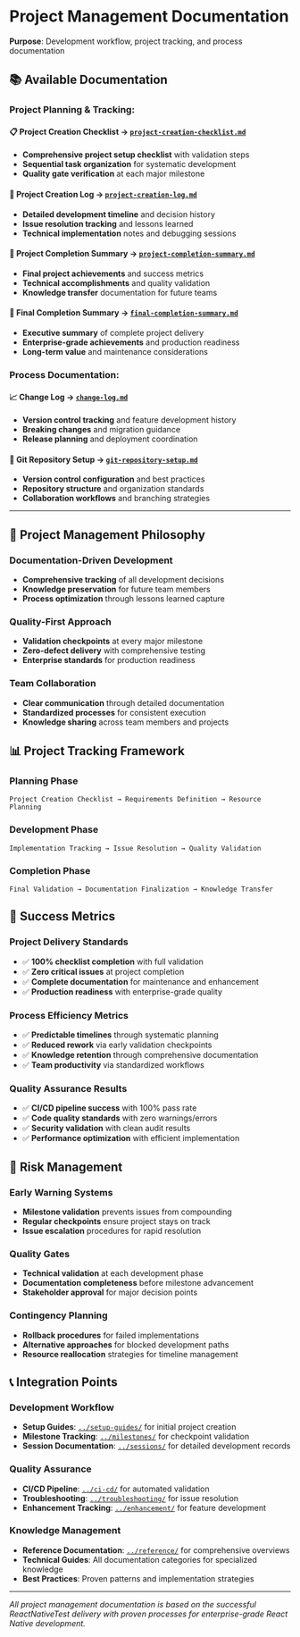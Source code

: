 # Project Management Documentation

**Purpose**: Development workflow, project tracking, and process documentation

## 📚 Available Documentation

### **Project Planning & Tracking:**

#### 📋 **Project Creation Checklist** → [`project-creation-checklist.md`](project-creation-checklist.md)

- **Comprehensive project setup checklist** with validation steps
- **Sequential task organization** for systematic development
- **Quality gate verification** at each major milestone

#### 📝 **Project Creation Log** → [`project-creation-log.md`](project-creation-log.md)

- **Detailed development timeline** and decision history
- **Issue resolution tracking** and lessons learned
- **Technical implementation** notes and debugging sessions

#### 🎯 **Project Completion Summary** → [`project-completion-summary.md`](project-completion-summary.md)

- **Final project achievements** and success metrics
- **Technical accomplishments** and quality validation
- **Knowledge transfer** documentation for future teams

#### 🏁 **Final Completion Summary** → [`final-completion-summary.md`](final-completion-summary.md)

- **Executive summary** of complete project delivery
- **Enterprise-grade achievements** and production readiness
- **Long-term value** and maintenance considerations

### **Process Documentation:**

#### 📈 **Change Log** → [`change-log.md`](change-log.md)

- **Version control tracking** and feature development history
- **Breaking changes** and migration guidance
- **Release planning** and deployment coordination

#### 🔗 **Git Repository Setup** → [`git-repository-setup.md`](git-repository-setup.md)

- **Version control configuration** and best practices
- **Repository structure** and organization standards
- **Collaboration workflows** and branching strategies

---

## 🎯 **Project Management Philosophy**

### **Documentation-Driven Development**

- **Comprehensive tracking** of all development decisions
- **Knowledge preservation** for future team members
- **Process optimization** through lessons learned capture

### **Quality-First Approach**

- **Validation checkpoints** at every major milestone
- **Zero-defect delivery** with comprehensive testing
- **Enterprise standards** for production readiness

### **Team Collaboration**

- **Clear communication** through detailed documentation
- **Standardized processes** for consistent execution
- **Knowledge sharing** across team members and projects

## 📊 **Project Tracking Framework**

### **Planning Phase**

```
Project Creation Checklist → Requirements Definition → Resource Planning
```

### **Development Phase**

```
Implementation Tracking → Issue Resolution → Quality Validation
```

### **Completion Phase**

```
Final Validation → Documentation Finalization → Knowledge Transfer
```

## 🎯 **Success Metrics**

### **Project Delivery Standards**

- ✅ **100% checklist completion** with full validation
- ✅ **Zero critical issues** at project completion
- ✅ **Complete documentation** for maintenance and enhancement
- ✅ **Production readiness** with enterprise-grade quality

### **Process Efficiency Metrics**

- ✅ **Predictable timelines** through systematic planning
- ✅ **Reduced rework** via early validation checkpoints
- ✅ **Knowledge retention** through comprehensive documentation
- ✅ **Team productivity** via standardized workflows

### **Quality Assurance Results**

- ✅ **CI/CD pipeline success** with 100% pass rate
- ✅ **Code quality standards** with zero warnings/errors
- ✅ **Security validation** with clean audit results
- ✅ **Performance optimization** with efficient implementation

## 🚨 **Risk Management**

### **Early Warning Systems**

- **Milestone validation** prevents issues from compounding
- **Regular checkpoints** ensure project stays on track
- **Issue escalation** procedures for rapid resolution

### **Quality Gates**

- **Technical validation** at each development phase
- **Documentation completeness** before milestone advancement
- **Stakeholder approval** for major decision points

### **Contingency Planning**

- **Rollback procedures** for failed implementations
- **Alternative approaches** for blocked development paths
- **Resource reallocation** strategies for timeline management

## 📞 **Integration Points**

### **Development Workflow**

- **Setup Guides**: [`../setup-guides/`](../setup-guides/) for initial project
  creation
- **Milestone Tracking**: [`../milestones/`](../milestones/) for checkpoint
  validation
- **Session Documentation**: [`../sessions/`](../sessions/) for detailed
  development records

### **Quality Assurance**

- **CI/CD Pipeline**: [`../ci-cd/`](../ci-cd/) for automated validation
- **Troubleshooting**: [`../troubleshooting/`](../troubleshooting/) for issue
  resolution
- **Enhancement Tracking**: [`../enhancement/`](../enhancement/) for feature
  development

### **Knowledge Management**

- **Reference Documentation**: [`../reference/`](../reference/) for
  comprehensive overviews
- **Technical Guides**: All documentation categories for specialized knowledge
- **Best Practices**: Proven patterns and implementation strategies

---

_All project management documentation is based on the successful ReactNativeTest
delivery with proven processes for enterprise-grade React Native development._
